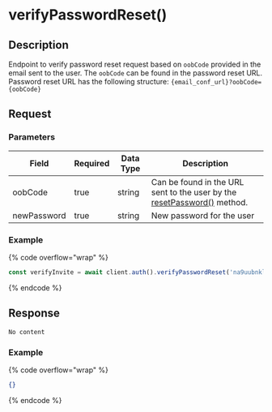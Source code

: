 # verifyPasswordReset()

## Description

Endpoint to verify password reset request based on `oobCode` provided in the email sent to the user. The `oobCode` can be found in the password reset URL. Password reset URL has the following structure: `{email_conf_url}?oobCode={oobCode}`

## Request

### Parameters

<table><thead><tr><th>Field</th><th data-type="checkbox">Required</th><th>Data Type</th><th>Description</th></tr></thead><tbody><tr><td>oobCode</td><td>true</td><td>string</td><td>Can be found in the URL sent to the user by the <a href="resetpassword.md">resetPassword()</a> method.</td></tr><tr><td>newPassword</td><td>true</td><td>string</td><td>New password for the user</td></tr></tbody></table>

### Example

{% code overflow="wrap" %}
```javascript
const verifyInvite = await client.auth().verifyPasswordReset('na9uubnkloaf9n18n9u112u41', 'qwerty12345')
```
{% endcode %}

## Response

`No content`

### Example

{% code overflow="wrap" %}
```json
{}
```
{% endcode %}

##
